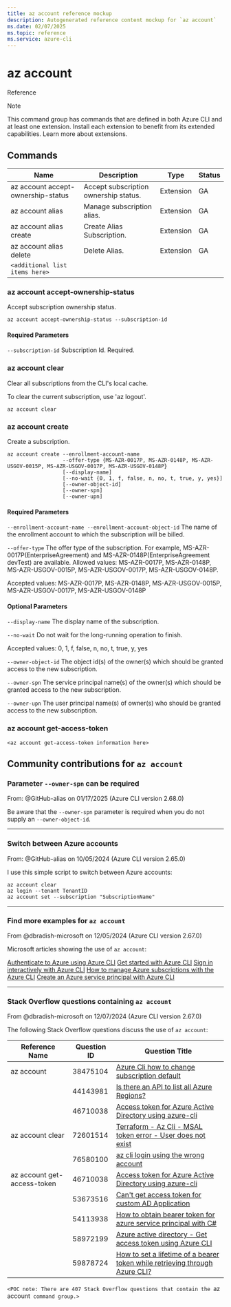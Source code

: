 ```yaml
---
title: az account reference mockup
description: Autogenerated reference content mockup for `az account`
ms.date: 02/07/2025
ms.topic: reference
ms.service: azure-cli
---
```


# az account
Reference

> [!NOTE]
> This command group has commands that are defined in both Azure CLI and at least one extension. Install each extension to benefit from its extended capabilities. Learn more about extensions.

## Commands

|Name|Description|Type|Status|
|-|-|-|-|
|az account accept-ownership-status	| Accept subscription ownership status. | Extension	| GA |
|az account alias | Manage subscription alias. | Extension| GA |
|az account alias create | Create Alias Subscription. | Extension | GA |
|az account alias delete | Delete Alias. | Extension | GA |
|`<additional list items here>`| | | |

### az account accept-ownership-status

Accept subscription ownership status.

```azurecli
az account accept-ownership-status --subscription-id
```

#### Required Parameters

`--subscription-id`
    Subscription Id. Required.

### az account clear

Clear all subscriptions from the CLI's local cache.

To clear the current subscription, use 'az logout'.

```azurecli
az account clear
```

### az account create

Create a subscription.

```azurecli
az account create --enrollment-account-name
                  --offer-type {MS-AZR-0017P, MS-AZR-0148P, MS-AZR-USGOV-0015P, MS-AZR-USGOV-0017P, MS-AZR-USGOV-0148P}
                  [--display-name]
                  [--no-wait {0, 1, f, false, n, no, t, true, y, yes}]
                  [--owner-object-id]
                  [--owner-spn]
                  [--owner-upn]
```

#### Required Parameters

`--enrollment-account-name --enrollment-account-object-id`
The name of the enrollment account to which the subscription will be billed.

`--offer-type`
The offer type of the subscription. For example, MS-AZR-0017P(EnterpriseAgreement) and MS-AZR-0148P(EnterpriseAgreement devTest) are available. Allowed values: MS-AZR-0017P, MS-AZR-0148P, MS-AZR-USGOV-0015P, MS-AZR-USGOV-0017P, MS-AZR-USGOV-0148P.

Accepted values: MS-AZR-0017P, MS-AZR-0148P, MS-AZR-USGOV-0015P, MS-AZR-USGOV-0017P, MS-AZR-USGOV-0148P

#### Optional Parameters

`--display-name`
The display name of the subscription.

`--no-wait`
Do not wait for the long-running operation to finish.

Accepted values: 0, 1, f, false, n, no, t, true, y, yes

`--owner-object-id`
The object id(s) of the owner(s) which should be granted access to the new subscription.

`--owner-spn`
The service principal name(s) of the owner(s) which should be granted access to the new subscription.

`--owner-upn`
The user principal name(s) of owner(s) who should be granted access to the new subscription.

### az account get-access-token

`<az account get-access-token information here>`

## Community contributions for `az account`

### Parameter `--owner-spn` can be required

From: @GitHub-alias on 01/17/2025 (Azure CLI version 2.68.0)

Be aware that the `--owner-spn` parameter is required when you do not supply an `--owner-object-id`.

*********************************************************

### Switch between Azure accounts

From: @GitHub-alias on 10/05/2024 (Azure CLI version 2.65.0)

I use this simple script to switch between Azure accounts:

```azurecli
az account clear
az login --tenant TenantID
az account set --subscription "SubscriptionName"
```

*********************************************************

### Find more examples for `az account`

From @dbradish-microsoft on 12/05/2024 (Azure CLI version 2.67.0)

Microsoft articles showing the use of `az account`:

[Authenticate to Azure using Azure CLI](/cli/azure/authenticate-azure-cli)
[Get started with Azure CLI](/cli/azure/get-started-with-azure-cli)
[Sign in interactively with Azure CLI](/cli/azure/authenticate-azure-cli-interactively)
[How to manage Azure subscriptions with the Azure CLI](/cli/azure/manage-azure-subscriptions-azure-cli)
[Create an Azure service principal with Azure CLI](/cli/azure/azure-cli-sp-tutorial-1)

********************************************************

### Stack Overflow questions containing `az account`

From @dbradish-microsoft on 12/07/2024 (Azure CLI version 2.67.0)

The following Stack Overflow questions discuss the use of `az account`:

Reference Name | Question ID | Question Title |
|-|-|-|
|az account | 38475104 | [Azure Cli how to change subscription default](https://stackoverflow.com/questions/38475104)
||44143981 | [Is there an API to list all Azure Regions?](https://stackoverflow.com/questions/44143981)
||46710038 | [Access token for Azure Active Directory using azure-cli](https://stackoverflow.com/questions/46710038)
|az account clear | 72601514 | [Terraform - Az Cli - MSAL token error - User does not exist](https://stackoverflow.com/questions/72601514)
|| 76580100| [az cli login using the wrong account](https://stackoverflow.com/questions/76580100)
| az account get-access-token |46710038 | [Access token for Azure Active Directory using azure-cli](https://stackoverflow.com/questions/46710038)
| | 53673516 | [Can't get access token for custom AD Application](https://stackoverflow.com/questions/53673516)
| | 54113938 | [How to obtain bearer token for azure service principal with C#](https://stackoverflow.com/questions/54113938)
| | 58972199 | [Azure active directory - Get access token using Azure CLI](https://stackoverflow.com/questions/58972199)
| | 59878724 | [How to set a lifetime of a bearer token while retrieving through Azure CLI?](https://stackoverflow.com/questions/59878724)

`<POC note: There are 407 Stack Overflow questions that contain the `az account` command group.>`
